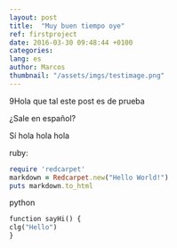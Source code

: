 ```yaml
---
layout: post
title:  "Muy buen tiempo oye"
ref: firstproject
date: 2016-03-30 09:48:44 +0100
categories: 
lang: es
author: Marcos
thumbnail: "/assets/imgs/testimage.png"
---
```

9Hola que tal este post es de prueba

¿Sale en español?

Sí hola hola hola

ruby:

``` ruby
require 'redcarpet'
markdown = Redcarpet.new("Hello World!")
puts markdown.to_html
```

python

``` python
function sayHi() {
clg("Hello")
}
```